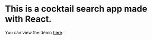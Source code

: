 # This is a cocktail search app made with React.

You can view the demo [here](https://vasilisg.github.io/cocktails).